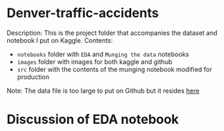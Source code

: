 # Denver-traffic-accidents

Description: This is the project folder that accompanies the dataset and notebook I put on Kaggle.
Contents: 
 - `notebooks` folder with `EDA` and `Munging the data` notebooks
 - `images` folder with images for both kaggle and github
 -  `src` folder with the contents of the munging notebook modified for production

Note: The data file is too large to put on Github but it resides [here](https://www.kaggle.com/datasets/hrokrin/denver-traffic-accidents)

# Discussion of EDA notebook
